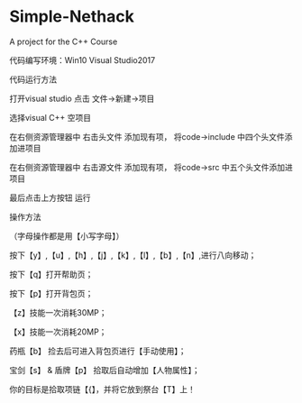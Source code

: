 # Simple-Nethack
A project for the C++ Course

代码编写环境：Win10  Visual Studio2017 

代码运行方法  

打开visual studio 点击 文件->新建->项目 

选择visual C++ 空项目 

在右侧资源管理器中 右击头文件 添加现有项， 将code->include 中四个头文件添加进项目 

在右侧资源管理器中 右击源文件 添加现有项， 将code->src 中五个头文件添加进项目 

最后点击上方按钮    运行 

操作方法  

（字母操作都是用【小写字母】） 

按下【y】,【u】,【h】,【j】,【k】,【l】,【b】,【n】,进行八向移动； 

按下【q】打开帮助页； 

按下【p】打开背包页； 

【z】技能一次消耗30MP； 

【x】技能一次消耗20MP； 

药瓶【b】 捡去后可进入背包页进行【手动使用】； 

宝剑【s】 & 盾牌【p】 拾取后自动增加【人物属性】； 

你的目标是拾取项链【{】，并将它放到祭台【T】上！ 
